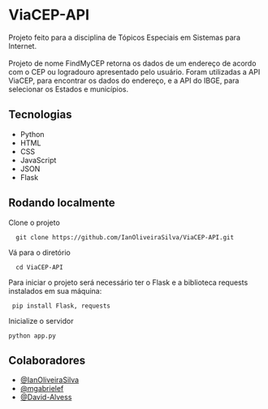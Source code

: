 # ViaCEP-API

Projeto feito para a disciplina de Tópicos Especiais em Sistemas para Internet.\
\
Projeto de nome FindMyCEP retorna os dados de um endereço de acordo com o CEP ou logradouro apresentado pelo usuário. Foram utilizadas a API ViaCEP, para encontrar os dados do endereço, e a API do IBGE, para selecionar os Estados e municípios.


## Tecnologias

- Python
- HTML
- CSS
- JavaScript
- JSON
- Flask


## Rodando localmente

Clone o projeto

```
  git clone https://github.com/IanOliveiraSilva/ViaCEP-API.git
```

Vá para o diretório

```
  cd ViaCEP-API
```

Para iniciar o projeto será necessário ter o Flask e a biblioteca requests instalados em sua máquina:

```
 pip install Flask, requests
```
Inicialize o servidor

```
python app.py
```


## Colaboradores

- [@IanOliveiraSilva](https://github.com/IanOliveiraSilva)
- [@mgabrielef](https://github.com/mgabrielef)
- [@David-Alvess](https://github.com/David-Alvess)

